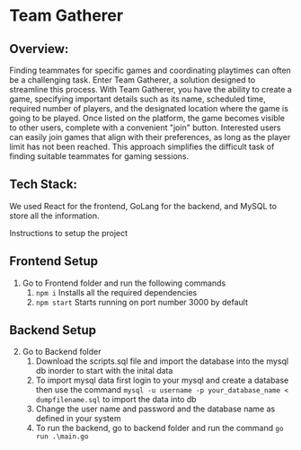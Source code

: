 # Team Gatherer


## Overview:
Finding teammates for specific games and coordinating playtimes can often be a challenging task. Enter Team Gatherer, a solution designed to streamline this process. With Team Gatherer, you have the ability to create a game, specifying important details such as its name, scheduled time, required number of players, and the designated location where the game is going to be played. Once listed on the platform, the game becomes visible to other users, complete with a convenient "join" button. Interested users can easily join games that align with their preferences, as long as the player limit has not been reached. This approach simplifies the difficult task of finding suitable teammates for gaming sessions.

## Tech Stack:
We used React for the frontend, GoLang for the backend, and MySQL to store all the information.

Instructions to setup the project

## Frontend Setup
1. Go to Frontend folder and run the following commands
   1. `npm i` Installs all the required dependencies
   2. `npm start` Starts running on port number 3000 by default

## Backend Setup
2. Go to Backend folder
   1. Download the scripts.sql file and import the database into the mysql db inorder to start with the inital data
   2. To import mysql data first login to your mysql and create a database then use the command `mysql -u username -p your_database_name < dumpfilename.sql` to import the data into db
   3. Change the user name and password and the database name as defined in your system
   4. To run the backend, go to backend folder and run the command `go run .\main.go`